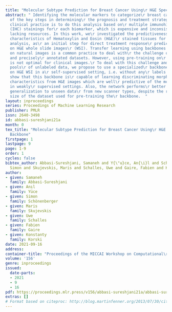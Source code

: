 ```yaml
---
title: "Molecular Subtype Prediction for Breast Cancer Using\r H&E Specialized Backbone"
abstract: " Identifying the molecular markers to categorize\r breast cancer is one
  of the key steps in determining\r the prognosis and treatment strategy. The standard\r
  clinical practice is to do this analysis based on\r multiple immunohistochemistry
  (IHC) stainings for\r each biomarker, which is expensive and inconsistent\r when
  lacking resources. In this work, we\r investigated the predictiveness of morphological\r
  characteristics of Hematoxylin and Eosin (H&E)\r stained tissues for molecular subtype
  analysis, as\r an initial step for direct treatment response\r prediction based
  on H&E whole slide images\r (WSI). Transfer learning using backbones pre-trained\r
  on natural images is a common practice to deal with\r the challenge of lack of large
  and precisely\r annotated datasets. However, using pre-training on\r natural images
  is not optimal for clinical images.\r To deal with this challenge and leverage large
  pools\r of unlabeled data, we propose to use a specialized\r backbone pre-trained
  on H&E WSI in a\r self-supervised setting, i.e. without any\r labels. Our experiments
  show that this backbone is\r capable of learning discriminating morphological\r
  characteristics from H&E images which are well\r predictive of the molecular subtypes
  in weakly\r supervised settings. Also, the network performs\r better in terms of
  generalization to unseen data\r from new scanner types, despite the relatively small\r
  size of the dataset used for pre-training the\r backbone.  "
layout: inproceedings
series: Proceedings of Machine Learning Research
publisher: PMLR
issn: 2640-3498
id: abbasi-sureshjani21a
month: 0
tex_title: "Molecular Subtype Prediction for Breast Cancer Using\r H&E Specialized
  Backbone"
firstpage: 1
lastpage: 9
page: 1-9
order: 1
cycles: false
bibtex_author: Abbasi-Sureshjani, Samaneh and Y{\"u}ce, An{\i}l and Sch{\"o}nenberger,
  Simon and Skujevskis, Maris and Schalles, Uwe and Gaire, Fabien and Korski, Konstanty
author:
- given: Samaneh
  family: Abbasi-Sureshjani
- given: Anıl
  family: Yüce
- given: Simon
  family: Schönenberger
- given: Maris
  family: Skujevskis
- given: Uwe
  family: Schalles
- given: Fabien
  family: Gaire
- given: Konstanty
  family: Korski
date: 2021-09-16
address:
container-title: "Proceedings of the MICCAI Workshop on Computational\r Pathology"
volume: '156'
genre: inproceedings
issued:
  date-parts:
  - 2021
  - 9
  - 16
pdf: https://proceedings.mlr.press/v156/abbasi-sureshjani21a/abbasi-sureshjani21a.pdf
extras: []
# Format based on citeproc: http://blog.martinfenner.org/2013/07/30/citeproc-yaml-for-bibliographies/
---
```

